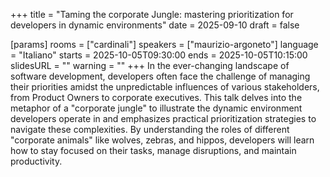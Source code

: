 +++
title = "Taming the corporate Jungle: mastering prioritization for developers in dynamic environments"
date = 2025-09-10
draft = false

[params]
rooms = ["cardinali"]
speakers = ["maurizio-argoneto"]
language = "Italiano"
starts = 2025-10-05T09:30:00
ends = 2025-10-05T10:15:00
slidesURL = ""
warning = ""
+++
In the ever-changing landscape of software development, developers often face the challenge of managing their priorities amidst the unpredictable influences of various stakeholders, from Product Owners to corporate executives. This talk delves into the metaphor of a "corporate jungle" to illustrate the dynamic environment developers operate in and emphasizes practical prioritization strategies to navigate these complexities. By understanding the roles of different "corporate animals" like wolves, zebras, and hippos, developers will learn how to stay focused on their tasks, manage disruptions, and maintain productivity.

